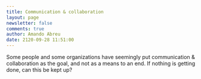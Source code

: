 ```yaml
---
title: Communication & collaboration
layout: page
newsletter: false
comments: true
author: Amando Abreu
date: 2120-09-28 11:51:00
---
```

Some people and some organizations have seemingly put communication & collaboration as the goal, and not as a means to an end. If nothing is getting done, can this be kept up?